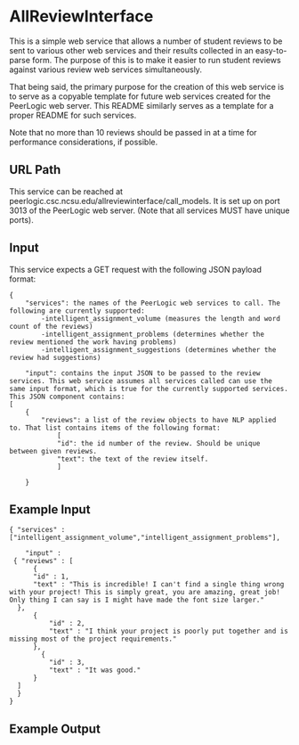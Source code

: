 # AllReviewInterface
This is a simple web service that allows a number of student reviews to be sent to various other web services and their results collected in an easy-to-parse form. The purpose of this is to make it easier to run student reviews against various review web services simultaneously.

That being said, the primary purpose for the creation of this web service is to serve as a copyable template for future web services created for the PeerLogic web server. This README similarly serves as a template for a proper README for such services.

Note that no more than 10 reviews should be passed in at a time for performance considerations, if possible.

## URL Path
This service can be reached at peerlogic.csc.ncsu.edu/allreviewinterface/call_models. It is set up on port 3013 of the PeerLogic web server. (Note that all services MUST have unique ports).

## Input
This service expects a GET request with the following JSON payload format:
```
{
	"services": the names of the PeerLogic web services to call. The following are currently supported:
		-intelligent_assignment_volume (measures the length and word count of the reviews)
		-intelligent_assignment_problems (determines whether the review mentioned the work having problems)
		-intelligent_assignment_suggestions (determines whether the review had suggestions)
	
	"input": contains the input JSON to be passed to the review services. This web service assumes all services called can use the same input format, which is true for the currently supported services. This JSON component contains:
[
	{
		"reviews": a list of the review objects to have NLP applied to. That list contains items of the following format:
			[
			"id": the id number of the review. Should be unique between given reviews.
			"text": the text of the review itself.
			]
			
	}
```
## Example Input
```
{ "services" : ["intelligent_assignment_volume","intelligent_assignment_problems"],
	
	"input" : 
 { "reviews" : [
      {
      "id" : 1,
      "text" : "This is incredible! I can't find a single thing wrong with your project! This is simply great, you are amazing, great job! Only thing I can say is I might have made the font size larger."
  },
      {
          "id" : 2,
          "text" : "I think your project is poorly put together and is missing most of the project requirements."
      },
	    {
          "id" : 3,
          "text" : "It was good."
      }
  ]
  }
}
```
## Example Output
